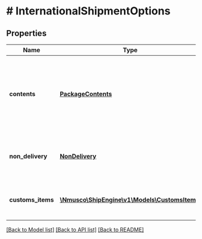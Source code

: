 # # InternationalShipmentOptions

## Properties

Name | Type | Description | Notes
------------ | ------------- | ------------- | -------------
**contents** | [**PackageContents**](PackageContents.md) | The type of contents in this shipment.  This may impact import duties or customs treatment. |
**non_delivery** | [**NonDelivery**](NonDelivery.md) | Indicates what to do if a package is unable to be delivered. |
**customs_items** | [**\Nmusco\ShipEngine\v1\Models\CustomsItem[]**](CustomsItem.md) | Customs declarations for each item in the shipment. | [optional]

[[Back to Model list]](../../README.md#models) [[Back to API list]](../../README.md#endpoints) [[Back to README]](../../README.md)
